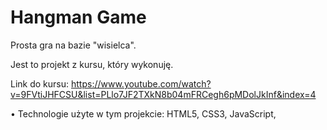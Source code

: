# Hangman Game


Prosta gra na bazie "wisielca".

Jest to  projekt z kursu, który wykonuję.

Link do kursu: https://www.youtube.com/watch?v=9FVtiJHFCSU&list=PLlo7JF2TXkN8b04mFRCegh6pMDolJkInf&index=4

• Technologie użyte w tym projekcie: HTML5, CSS3, JavaScript,
